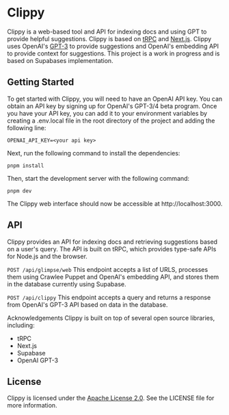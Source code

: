# Clippy

Clippy is a web-based tool and API for indexing docs and using GPT to provide helpful suggestions. Clippy is based on [tRPC](https://trpc.io) and [Next.js](https://nextjs.org). Clippy uses OpenAI's [GPT-3](https://openai.com/blog/gpt-3-apps/) to provide suggestions and OpenAI's embedding API to provide context for suggestions. This project is a work in progress and is based on Supabases implementation.

## Getting Started

To get started with Clippy, you will need to have an OpenAI API key. You can obtain an API key by signing up for OpenAI's GPT-3/4 beta program. Once you have your API key, you can add it to your environment variables by creating a .env.local file in the root directory of the project and adding the following line:

```
OPENAI_API_KEY=<your api key>
```

Next, run the following command to install the dependencies:

```
pnpm install
```

Then, start the development server with the following command:

```
pnpm dev
```

The Clippy web interface should now be accessible at http://localhost:3000.

## API

Clippy provides an API for indexing docs and retrieving suggestions based on a user's query. The API is built on tRPC, which provides type-safe APIs for Node.js and the browser.

`POST /api/glimpse/web`
This endpoint accepts a list of URLS, processes them using Crawlee Puppet and OpenAI's embedding API, and stores them in the database currently using Supabase.

`POST /api/clippy`
This endpoint accepts a query and returns a response from OpenAI's GPT-3 API based on data in the database.

Acknowledgements
Clippy is built on top of several open source libraries, including:

- tRPC
- Next.js
- Supabase
- OpenAI GPT-3

## License

Clippy is licensed under the [Apache License 2.0](https://choosealicense.com/licenses/apache-2.0/). See the LICENSE file for more information.
